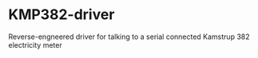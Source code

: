 KMP382-driver
=============

Reverse-engneered driver for talking to a serial connected Kamstrup 382 electricity meter
